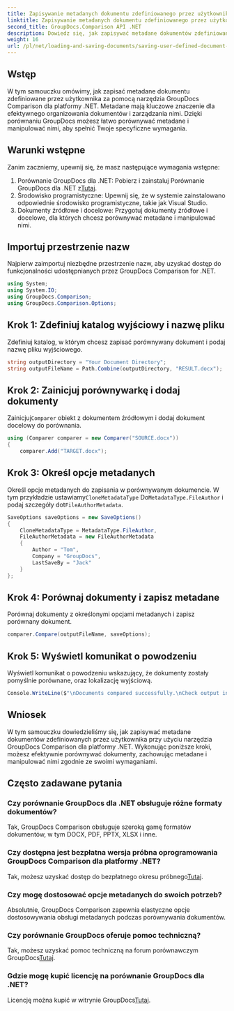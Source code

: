 ```yaml
---
title: Zapisywanie metadanych dokumentu zdefiniowanego przez użytkownika w porównaniu GroupDocs dla .NET
linktitle: Zapisywanie metadanych dokumentu zdefiniowanego przez użytkownika w porównaniu GroupDocs dla .NET
second_title: GroupDocs.Comparison API .NET
description: Dowiedz się, jak zapisywać metadane dokumentów zdefiniowanych przez użytkownika za pomocą narzędzia GroupDocs Comparison dla platformy .NET. Z łatwością porównuj metadane i manipuluj nimi, korzystając z instrukcji krok po kroku.
weight: 16
url: /pl/net/loading-and-saving-documents/saving-user-defined-document-metadata/
---
```

## Wstęp
W tym samouczku omówimy, jak zapisać metadane dokumentu zdefiniowane przez użytkownika za pomocą narzędzia GroupDocs Comparison dla platformy .NET. Metadane mają kluczowe znaczenie dla efektywnego organizowania dokumentów i zarządzania nimi. Dzięki porównaniu GroupDocs możesz łatwo porównywać metadane i manipulować nimi, aby spełnić Twoje specyficzne wymagania.
## Warunki wstępne
Zanim zaczniemy, upewnij się, że masz następujące wymagania wstępne:
1.  Porównanie GroupDocs dla .NET: Pobierz i zainstaluj Porównanie GroupDocs dla .NET z[Tutaj](https://releases.groupdocs.com/comparison/net/).
2. Środowisko programistyczne: Upewnij się, że w systemie zainstalowano odpowiednie środowisko programistyczne, takie jak Visual Studio.
3. Dokumenty źródłowe i docelowe: Przygotuj dokumenty źródłowe i docelowe, dla których chcesz porównywać metadane i manipulować nimi.

## Importuj przestrzenie nazw
Najpierw zaimportuj niezbędne przestrzenie nazw, aby uzyskać dostęp do funkcjonalności udostępnianych przez GroupDocs Comparison for .NET.
```csharp
using System;
using System.IO;
using GroupDocs.Comparison;
using GroupDocs.Comparison.Options;
```
## Krok 1: Zdefiniuj katalog wyjściowy i nazwę pliku
Zdefiniuj katalog, w którym chcesz zapisać porównywany dokument i podaj nazwę pliku wyjściowego.
```csharp
string outputDirectory = "Your Document Directory";
string outputFileName = Path.Combine(outputDirectory, "RESULT.docx");
```
## Krok 2: Zainicjuj porównywarkę i dodaj dokumenty
 Zainicjuj`Comparer` obiekt z dokumentem źródłowym i dodaj dokument docelowy do porównania.
```csharp
using (Comparer comparer = new Comparer("SOURCE.docx"))
{
    comparer.Add("TARGET.docx");
```
## Krok 3: Określ opcje metadanych
 Określ opcje metadanych do zapisania w porównywanym dokumencie. W tym przykładzie ustawiamy`CloneMetadataType` Do`MetadataType.FileAuthor` i podaj szczegóły dot`FileAuthorMetadata`.
```csharp
SaveOptions saveOptions = new SaveOptions()
{
    CloneMetadataType = MetadataType.FileAuthor,
    FileAuthorMetadata = new FileAuthorMetadata
    {
        Author = "Tom",
        Company = "GroupDocs",
        LastSaveBy = "Jack"
    }
};
```
## Krok 4: Porównaj dokumenty i zapisz metadane
Porównaj dokumenty z określonymi opcjami metadanych i zapisz porównany dokument.
```csharp
comparer.Compare(outputFileName, saveOptions);
```
## Krok 5: Wyświetl komunikat o powodzeniu
Wyświetl komunikat o powodzeniu wskazujący, że dokumenty zostały pomyślnie porównane, oraz lokalizację wyjściową.
```csharp
Console.WriteLine($"\nDocuments compared successfully.\nCheck output in {outputDirectory}.");
```

## Wniosek
W tym samouczku dowiedzieliśmy się, jak zapisywać metadane dokumentów zdefiniowanych przez użytkownika przy użyciu narzędzia GroupDocs Comparison dla platformy .NET. Wykonując poniższe kroki, możesz efektywnie porównywać dokumenty, zachowując metadane i manipulować nimi zgodnie ze swoimi wymaganiami.
## Często zadawane pytania
### Czy porównanie GroupDocs dla .NET obsługuje różne formaty dokumentów?
Tak, GroupDocs Comparison obsługuje szeroką gamę formatów dokumentów, w tym DOCX, PDF, PPTX, XLSX i inne.
### Czy dostępna jest bezpłatna wersja próbna oprogramowania GroupDocs Comparison dla platformy .NET?
 Tak, możesz uzyskać dostęp do bezpłatnego okresu próbnego[Tutaj](https://releases.groupdocs.com/).
### Czy mogę dostosować opcje metadanych do swoich potrzeb?
Absolutnie, GroupDocs Comparison zapewnia elastyczne opcje dostosowywania obsługi metadanych podczas porównywania dokumentów.
### Czy porównanie GroupDocs oferuje pomoc techniczną?
Tak, możesz uzyskać pomoc techniczną na forum porównawczym GroupDocs[Tutaj](https://forum.groupdocs.com/c/comparison/12).
### Gdzie mogę kupić licencję na porównanie GroupDocs dla .NET?
 Licencję można kupić w witrynie GroupDocs[Tutaj](https://purchase.groupdocs.com/buy).